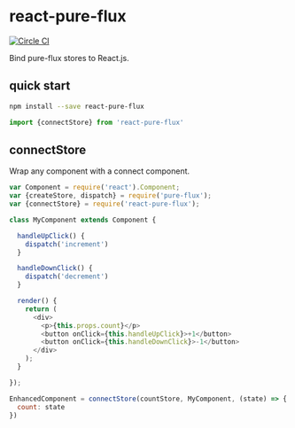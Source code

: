 # react-pure-flux

[![Circle CI](https://circleci.com/gh/websitehq/react-pure-flux/tree/master.svg?style=svg)](https://circleci.com/gh/websitehq/react-pure-flux/tree/master)

Bind pure-flux stores to React.js.

## quick start

```sh
npm install --save react-pure-flux
```

```js
import {connectStore} from 'react-pure-flux'
```

## connectStore

Wrap any component with a connect component.

```js
var Component = require('react').Component;
var {createStore, dispatch} = require('pure-flux');
var {connectStore} = require('react-pure-flux');

class MyComponent extends Component {

  handleUpClick() {
    dispatch('increment')
  }

  handleDownClick() {
    dispatch('decrement')
  }

  render() {
    return (
      <div>
        <p>{this.props.count}</p>
        <button onClick={this.handleUpClick}>+1</button>
        <button onClick={this.handleDownClick}>-1</button>
      </div>
    );
  }

});

EnhancedComponent = connectStore(countStore, MyComponent, (state) => {
  count: state
})
```
